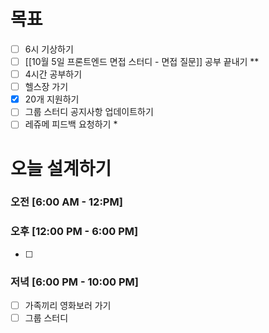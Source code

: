 # 목표
- [ ] 6시 기상하기
- [ ] [[10월 5일 프론트엔드 면접 스터디 - 면접 질문]] 공부 끝내기 **
- [ ] 4시간 공부하기
- [ ] 헬스장 가기 
- [x] 20개 지원하기
- [ ] 그룹 스터디 공지사항 업데이트하기
- [ ] 레쥬메 피드백 요청하기 *
# 오늘 설계하기
### 오전 [6:00 AM - 12:PM]
### 오후 [12:00 PM - 6:00 PM]
- [ ] 
### 저녁 [6:00 PM - 10:00 PM]
- [ ] 가족끼리 영화보러 가기
- [ ] 그룹 스터디 
